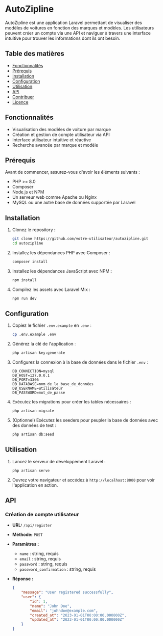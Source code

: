 # AutoZipline

AutoZipline est une application Laravel permettant de visualiser des modèles de voitures en fonction des marques et modèles. Les utilisateurs peuvent créer un compte via une API et naviguer à travers une interface intuitive pour trouver les informations dont ils ont besoin.

## Table des matières

- [Fonctionnalités](#fonctionnalités)
- [Prérequis](#prérequis)
- [Installation](#installation)
- [Configuration](#configuration)
- [Utilisation](#utilisation)
- [API](#api)
- [Contribuer](#contribuer)
- [Licence](#licence)

## Fonctionnalités

- Visualisation des modèles de voiture par marque
- Création et gestion de compte utilisateur via API
- Interface utilisateur intuitive et réactive
- Recherche avancée par marque et modèle

## Prérequis

Avant de commencer, assurez-vous d'avoir les éléments suivants :

- PHP >= 8.0
- Composer
- Node.js et NPM
- Un serveur web comme Apache ou Nginx
- MySQL ou une autre base de données supportée par Laravel

## Installation

1. Clonez le repository :

    ```bash
    git clone https://github.com/votre-utilisateur/autozipline.git
    cd autozipline
    ```

2. Installez les dépendances PHP avec Composer :

    ```bash
    composer install
    ```

3. Installez les dépendances JavaScript avec NPM :

    ```bash
    npm install
    ```

4. Compilez les assets avec Laravel Mix :

    ```bash
    npm run dev
    ```

## Configuration

1. Copiez le fichier `.env.example` en `.env` :

    ```bash
    cp .env.example .env
    ```

2. Générez la clé de l'application :

    ```bash
    php artisan key:generate
    ```

3. Configurez la connexion à la base de données dans le fichier `.env` :

    ```
    DB_CONNECTION=mysql
    DB_HOST=127.0.0.1
    DB_PORT=3306
    DB_DATABASE=nom_de_la_base_de_données
    DB_USERNAME=utilisateur
    DB_PASSWORD=mot_de_passe
    ```

4. Exécutez les migrations pour créer les tables nécessaires :

    ```bash
    php artisan migrate
    ```

5. (Optionnel) Exécutez les seeders pour peupler la base de données avec des données de test :

    ```bash
    php artisan db:seed
    ```

## Utilisation

1. Lancez le serveur de développement Laravel :

    ```bash
    php artisan serve
    ```

2. Ouvrez votre navigateur et accédez à `http://localhost:8000` pour voir l'application en action.

## API

### Création de compte utilisateur

- **URL:** `/api/register`
- **Méthode:** `POST`
- **Paramètres :**
  - `name` : string, requis
  - `email` : string, requis
  - `password` : string, requis
  - `password_confirmation` : string, requis

- **Réponse :**

  ```json
  {
      "message": "User registered successfully",
      "user": {
          "id": 1,
          "name": "John Doe",
          "email": "johndoe@example.com",
          "created_at": "2023-01-01T00:00:00.000000Z",
          "updated_at": "2023-01-01T00:00:00.000000Z"
      }
  }
